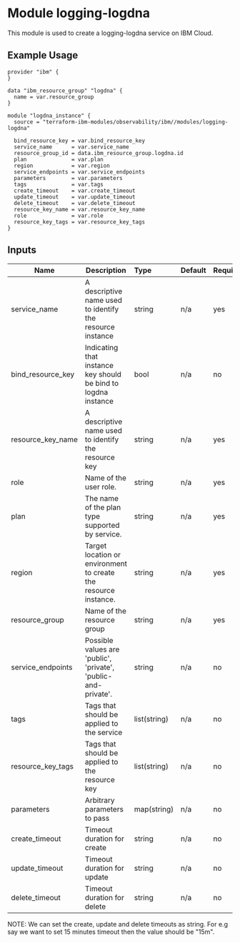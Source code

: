 # Module logging-logdna

This module is used to create a logging-logdna service on IBM Cloud.

## Example Usage
```
provider "ibm" {
}

data "ibm_resource_group" "logdna" {
  name = var.resource_group
}

module "logdna_instance" {
  source = "terraform-ibm-modules/observability/ibm//modules/logging-logdna"

  bind_resource_key = var.bind_resource_key
  service_name      = var.service_name
  resource_group_id = data.ibm_resource_group.logdna.id
  plan              = var.plan
  region            = var.region
  service_endpoints = var.service_endpoints
  parameters        = var.parameters
  tags              = var.tags
  create_timeout    = var.create_timeout
  update_timeout    = var.update_timeout
  delete_timeout    = var.delete_timeout
  resource_key_name = var.resource_key_name
  role              = var.role
  resource_key_tags = var.resource_key_tags
}
```

<!-- BEGINNING OF PRE-COMMIT-TERRAFORM DOCS HOOK -->
## Inputs


| Name               | Description                                                      | Type         | Default | Required |
|--------------------|------------------------------------------------------------------|:-------------|:------- |:---------|
| service\_name      | A descriptive name used to identify the resource instance        | string       | n/a     | yes      |
| bind_resource_key  | Indicating that instance key should be bind to logdna instance   | bool         | n/a     | no       |
| resource\_key\_name| A descriptive name used to identify the resource key             | string       | n/a     | yes      |
| role               | Name of the user role.                                           | string       | n/a     | yes      |
| plan               | The name of the plan type supported by service.                  | string       | n/a     | yes      |
| region             | Target location or environment to create the resource instance.  | string       | n/a     | yes      |
| resource\_group    | Name of the resource group                                       | string       | n/a     | yes      |
| service\_endpoints | Possible values are 'public', 'private', 'public-and-private'.   | string       | n/a     | no       |
| tags               | Tags that should be applied to the service                       | list(string) | n/a     | no       |
| resource_key_tags  | Tags that should be applied to the resource key                  | list(string) | n/a     | no       |
| parameters         | Arbitrary parameters to pass                                     | map(string)  | n/a     | no       |
| create_timeout     | Timeout duration for create                                      | string       | n/a     | no       |
| update_timeout     | Timeout duration for update                                      | string       | n/a     | no       |
| delete_timeout     | Timeout duration for delete                                      | string       | n/a     | no       |


NOTE: We can set the create, update and delete timeouts as string. For e.g say we want to set 15 minutes timeout then the value should be "15m".